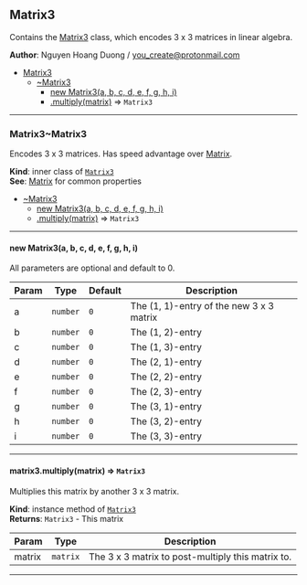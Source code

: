 <a name="module_Matrix3"></a>

## Matrix3
Contains the [Matrix3](./Matrix#module_Matrix3..Matrix3) class, which encodes 3 x 3
matrices in linear algebra.

**Author**: Nguyen Hoang Duong / <you_create@protonmail.com>  

* [Matrix3](./Matrix#module_Matrix3)
    * [~Matrix3](./Matrix#module_Matrix3..Matrix3)
        * [new Matrix3(a, b, c, d, e, f, g, h, i)](#new_module_Matrix3..Matrix3_new)
        * [.multiply(matrix)](./Matrix#module_Matrix3..Matrix3+multiply) ⇒ <code>Matrix3</code>


* * *

<a name="module_Matrix3..Matrix3"></a>

### Matrix3~Matrix3
Encodes 3 x 3 matrices. Has speed advantage over [Matrix](./Matrix#module_Matrix..Matrix).

**Kind**: inner class of [<code>Matrix3</code>](./Matrix#module_Matrix3)  
**See**: [Matrix](./Matrix#module_Matrix..Matrix) for common properties  

* [~Matrix3](./Matrix#module_Matrix3..Matrix3)
    * [new Matrix3(a, b, c, d, e, f, g, h, i)](#new_module_Matrix3..Matrix3_new)
    * [.multiply(matrix)](./Matrix#module_Matrix3..Matrix3+multiply) ⇒ <code>Matrix3</code>


* * *

<a name="new_module_Matrix3..Matrix3_new"></a>

#### new Matrix3(a, b, c, d, e, f, g, h, i)
All parameters are optional and default to 0.


| Param | Type | Default | Description |
| --- | --- | --- | --- |
| a | <code>number</code> | <code>0</code> | The (1, 1)-entry of the new 3 x 3 matrix |
| b | <code>number</code> | <code>0</code> | The (1, 2)-entry |
| c | <code>number</code> | <code>0</code> | The (1, 3)-entry |
| d | <code>number</code> | <code>0</code> | The (2, 1)-entry |
| e | <code>number</code> | <code>0</code> | The (2, 2)-entry |
| f | <code>number</code> | <code>0</code> | The (2, 3)-entry |
| g | <code>number</code> | <code>0</code> | The (3, 1)-entry |
| h | <code>number</code> | <code>0</code> | The (3, 2)-entry |
| i | <code>number</code> | <code>0</code> | The (3, 3)-entry |


* * *

<a name="module_Matrix3..Matrix3+multiply"></a>

#### matrix3.multiply(matrix) ⇒ <code>Matrix3</code>
Multiplies this matrix by another 3 x 3 matrix.

**Kind**: instance method of [<code>Matrix3</code>](./Matrix#module_Matrix3..Matrix3)  
**Returns**: <code>Matrix3</code> - This matrix  

| Param | Type | Description |
| --- | --- | --- |
| matrix | <code>matrix</code> | The 3 x 3 matrix to post-multiply this matrix to. |


* * *

